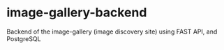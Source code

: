 # image-gallery-backend
Backend of the image-gallery (image discovery site) using FAST API, and PostgreSQL
